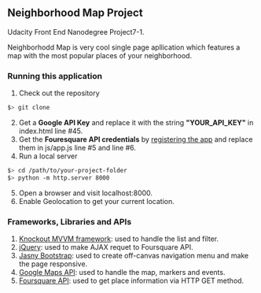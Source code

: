 ## Neighborhood Map Project
Udacity Front End Nanodegree Project7-1.

Neighborhodd Map is very cool single page apllication which features a map with the most popular places of your neighborhood.


### Running this application

1. Check out the repository 
  ```bash
$> git clone 
```
2. Get a **Google API Key** and replace it with the string **"YOUR_API_KEY"** in index.html line #45.
3. Get the **Fouresquare API credentials** by [registering the app](https://foursquare.com/developers/apps) and replace them in js/app.js line #5 and line #6.
4. Run a local server

  ```bash
  $> cd /path/to/your-project-folder
  $> python -m http.server 8000
  ```
5. Open a browser and visit localhost:8000.
6. Enable Geolocation to get your current location.


### Frameworks, Libraries and APIs 
1. [Knockout MVVM framework](http://knockoutjs.com/): used to handle the list and filter. 
2. [jQuery](http://api.jquery.com/jquery.getjson/): used to make AJAX requet to Foursquare API.
3. [Jasny Bootstrap](http://www.jasny.net/bootstrap/): used to create off-canvas navigation menu and make the page responsive.
4. [Google Maps API](https://developers.google.com/maps/): used to handle the map, markers and events.
5. [Foursquare API](https://developer.foursquare.com/start): used to get place information via HTTP GET method.

